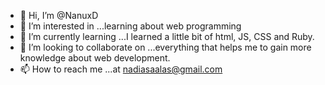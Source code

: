 - 👋 Hi, I’m @NanuxD
- 👀 I’m interested in ...learning about web programming
- 🌱 I’m currently learning ...I learned a little bit of html, JS, CSS and Ruby.
- 💞️ I’m looking to collaborate on ...everything that helps me to gain more knowledge about web development.
- 📫 How to reach me ...at nadiasaalas@gmail.com

<!---
NanuxD/NanuxD is a ✨ special ✨ repository because its `README.md` (this file) appears on your GitHub profile.
You can click the Preview link to take a look at your changes.
--->
